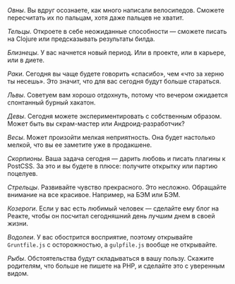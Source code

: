 _Овны_. Вы вдруг осознаете, как много написали велосипедов. Сможете пересчитать их по пальцам, хотя даже пальцев не хватит.

_Тельцы_. Откроете в себе неожиданные способности — сможете писать на Clojure или предсказывать результаты билда.

_Близнецы_. У вас начнется новый период. Или в проекте, или в карьере, или в диете.

_Раки_. Сегодня вы чаще будете говорить «спасибо», чем «что за херню ты несешь». Это значит, что для вас сегодня будут больше стараться.

_Львы_. Советуем вам хорошо отдохнуть, потому что вечером ожидается спонтанный бурный хакатон.

_Девы_. Сегодня можете экспериментировать с собственным образом. Может быть вы скрам-мастер или Андроид-разработчик?

_Весы_. Может произойти мелкая неприятность. Она будет настолько мелкой, что вы ее заметите уже в продакшене.

_Скорпионы_. Ваша задача сегодня — дарить любовь и писать плагины к PostCSS. За это и вы будете в плюсе: получите открытку или партию поцелуев.

_Стрельцы_. Развивайте чувство прекрасного. Это несложно. Обращайте внимание на все красивое. Например, на БЭМ или БЭМ.

_Козероги_. Если у вас есть любимый человек — сделайте ему блог на Реакте, чтобы он посчитал сегодняшний день лучшим днем в своей жизни.

_Водолеи_. У вас обострится  восприятие, поэтому открывайте `Gruntfile.js` с осторожностью, а `gulpfile.js` вообще не открывайте.

_Рыбы_. Обстоятельства будут складываться в вашу пользу. Скажите родителям, что больше не пишете на PHP, и сделайте это с  уверенным видом.
